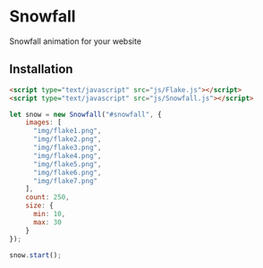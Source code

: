 # Snowfall

Snowfall animation for your website

## Installation
```html
<script type="text/javascript" src="js/Flake.js"></script>
<script type="text/javascript" src="js/Snowfall.js"></script>
```

```javascript
let snow = new Snowfall("#snowfall", {
    images: [
      "img/flake1.png",
      "img/flake2.png",
      "img/flake3.png",
      "img/flake4.png",
      "img/flake5.png",
      "img/flake6.png",
      "img/flake7.png"
    ],
    count: 250,
    size: {
      min: 10,
      max: 30
    }
});
  
snow.start();
```
